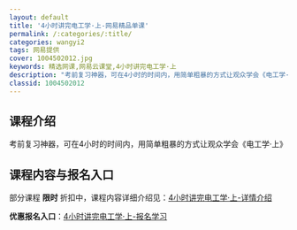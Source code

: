 ```yaml
---
layout: default
title: '4小时讲完电工学·上-网易精品单课'
permalink: /:categories/:title/
categories: wangyi2
tags: 网易提供
cover: 1004502012.jpg
keywords: 精选网课,网易云课堂,4小时讲完电工学·上
description: "考前复习神器，可在4小时的时间内，用简单粗暴的方式让观众学会《电工学·上》4小时讲完电工学·上"
classid: 1004502012
---
```


## 课程介绍

考前复习神器，可在4小时的时间内，用简单粗暴的方式让观众学会《电工学·上》

## 课程内容与报名入口

部分课程 **限时** 折扣中，课程内容详细介绍见：[4小时讲完电工学·上-详情介绍](https://study.163.com/course/introduction/1004502012.htm?share=1&shareId=1025206652&utm_campaign=share&utm_medium=iphoneShare&utm_source=&utm_u=1025206652)

**优惠报名入口**：[4小时讲完电工学·上-报名学习](https://study.163.com/course/introduction/1004502012.htm?share=1&shareId=1025206652&utm_campaign=share&utm_medium=iphoneShare&utm_source=&utm_u=1025206652)

